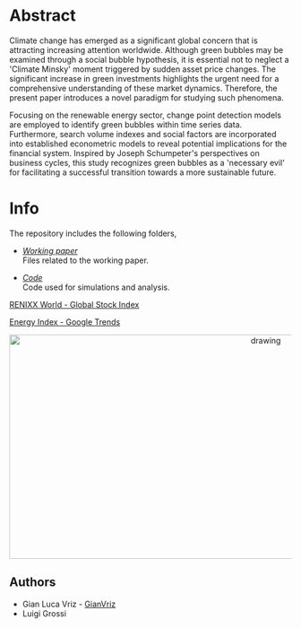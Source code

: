 # Abstract
Climate change has emerged as a significant global concern that is attracting increasing attention worldwide. Although green bubbles may be examined through a social bubble hypothesis, it is essential not to neglect a 'Climate Minsky' moment triggered by sudden asset price changes. The significant increase in green investments highlights the urgent need for a comprehensive understanding of these market dynamics. Therefore, the present paper introduces a novel paradigm for studying such phenomena.

Focusing on the renewable energy sector, change point detection models are employed to identify green bubbles within time series data. Furthermore, search volume indexes and social factors are incorporated into established econometric models to reveal potential implications for the financial system.
Inspired by Joseph Schumpeter's perspectives on business cycles, this study recognizes green bubbles as a 'necessary evil' for facilitating a successful transition towards a more sustainable future. 

  # Info
The repository includes the following folders,
* *[Working paper](https://github.com/GianVriz/Green-bubble-detection-and-propagation-in-the-energy-market/tree/main/Working%20paper)* \
    Files related to the working paper.
 
* *[Code](https://github.com/GianVriz/Green-bubble-detection-and-propagation-in-the-energy-market/tree/main/Code)* \
  Code used for simulations and analysis.

[RENIXX World - Global Stock Index](https://www.renewable-energy-industry.com/stocks/)

[Energy Index - Google Trends](https://trends.google.it/trends/explore?date=all&q=Energy%20index&hl=it)

 <p align="center">
 <img src="https://github.com/GianVriz/Green-bubble-detection-and-propagation-in-the-energy-market/blob/main/Working%20paper/Bubble_d.png" alt="drawing" width="900" height="400"/> 

 ## Authors
* Gian Luca Vriz - [GianVriz](https://github.com/GianVriz)
* Luigi Grossi
